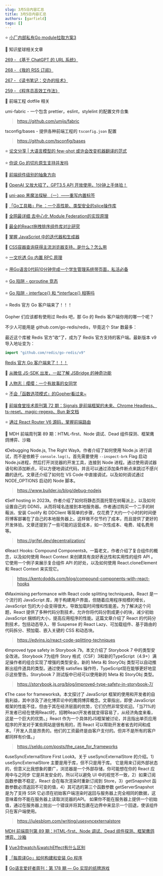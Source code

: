 ```yaml
---
slug: 3月5日内容汇总
title: 3月5日内容汇总
authors: [garfield]
tags: []
---
```


⭐️ [小厂内部私有Go module拉取方案3](https://mp.weixin.qq.com/s/WDw-Y8Rp4VxAa2iPKRnKKg)

📒 知识星球相关文章

[269 - 《基于 ChatGPT 的 URL 系统》](https://articles.zsxq.com/id_9as0i0v8ujtc.html)

[268 - 《我的 RSS 订阅》](https://articles.zsxq.com/id_ecswfdjukeww.html)

[267 - 《读书笔记：交办的技术》](https://articles.zsxq.com/id_c5o6ebatt88l.html)

[259 - 《程序员高效工作法》](https://articles.zsxq.com/id_18bjtugxhsg5.html)

📒 前端工程 dotfile 相关

umi-fabric - 一个包含 prettier，eslint，stylelint 的配置文件合集

> https://github.com/umijs/fabric

tsconfig/bases - 提供各种前端工程的 `tsconfig.json` 配置

> https://github.com/tsconfig/bases

⭐️ [论文分享 | 大语言模型的 few-shot 或许会改变机器翻译的范式](https://mp.weixin.qq.com/s/HTjKOlK2RKfyYiFXvDB99g)

⭐️ [你说 Go 的切片原生支持并发吗](https://mp.weixin.qq.com/s/RLqjkV_1geeVkXeG9TLHFw)

📒 [前端组件级别的抽象方向](https://juejin.cn/post/7156575298501214221)

📒 [OpenAI 又放大招了，GPT3.5 API 开放使用，1分钟上手体验！](https://mp.weixin.qq.com/s/BujVQnT_C4UpG9nn9mxmzQ)

📒 [uni-app 黑魔法探秘 （一）——重写内置标签](https://mp.weixin.qq.com/s/VaRwMAR7OebyYdMHfDJvBQ)

📒 [「Go工具箱」Pie ：一个高性能、类型安全的slice操作库](https://mp.weixin.qq.com/s/ilJwIsaKjj0rSpKOvDBFog)

📒 [全网最详细 去中心化 Module Federation的实现原理](https://mp.weixin.qq.com/s/wX_eQwF3Ex_fsgRUhcB-yw)

📒 [最全的React拖拽排序组件库对比研究](https://mp.weixin.qq.com/s/hwTyw4jULfUnJMXsO6mOKA)

📒 [掌握 JavaScript 中的迭代器和生成器](https://mp.weixin.qq.com/s/FTj5e6gRVn7RxCxwlaWwQg)

📒 [CSS容器查询获得主流浏览器支持，是什么？怎么用](https://mp.weixin.qq.com/s/z8juba1I7UCi6L2zJ3ZA1g)

⭐️ [一文吃透 Go 内置 RPC 原理](https://mp.weixin.qq.com/s/ExfVdEM7_YWlQF6GhFn74A)

⭐️ [用Go语言0代码10分钟完成一个学生管理系统带页面，私活必备](https://mp.weixin.qq.com/s/3v-rV2ev9vg89PEhT6gFgg)

⭐️ [Go 陷阱 - goroutine 竞态](https://mp.weixin.qq.com/s/TGXDI-1BoXihElvmnkyHpA)

⭐️ [Go 陷阱 - interface{} 和 *interface{} 相等吗](https://mp.weixin.qq.com/s/UYWF2eHMLaHDu2Jtf-086Q)

⭐️ Redis 官方 Go 客户端来了！！！

Gopher 们应该都有使用过 Redis 吧，那 Go 的 Redis 客户端你用的哪一个呢？

不少人可能用是 github.com/go-redis/redis，毕竟这个 Star 数最多：

最近这个库被 Redis 官方”收“了，成为了 Redis 官方支持的客户端。最新版本 v9 导入地址变为：

```go
import "github.com/redis/go-redis/v9"
```

[Redis 官方 Go 客户端来了！！！](https://mp.weixin.qq.com/s/HoyK9I1gbCM_umzSczZj-w)

📒 [从微信 JS-SDK 出发，一起了解 JSBridge 的神奇功能](https://mp.weixin.qq.com/s/o5xvsI2dN9iMsVT7tWWy0A)

📒 [人物志｜缨缨：一个有故事的女同学](https://mp.weixin.qq.com/s/yfr1TDRGOWYmk_WmMKG_uw)

⭐️ [不会「函数选项模式」的Gopher看过来~](https://mp.weixin.qq.com/s/gCM-LQob-Qj_nXGnefkrJQ)

📒 [前端食堂技术周刊第 72 期：Signals 是前端框架的未来、Chrome Headless、ts-reset、magic-regexp、Bun 新文档](https://juejin.cn/post/7204670801243750458)

⭐️ [通过 React Router V6 源码，掌握前端路由](https://mp.weixin.qq.com/s/3DxZ0UdH9CKOMzfAo_x0XQ)

📒 MDH 前端周刊第 89 期：HTML-first、Node 调试、Dead 组件探测、框架鹰鸽博弈、沙箱

《Debugging Node.js, The Right Way》。作者介绍了如何使用 Node.js 进行调试，而不是依赖于 `console.log()`。首先需要使用 `--inspect-brk` Flag 启动Node.js进程，然后打开浏览器的开发工具，连接到 Node 进程。通过使用调试器语句和添加断点，可以方便地调试代码，并且可以通过添加条件断点来跳过不感兴趣的迭代。文章还介绍了如何在 VS Code 中直接调试，以及如何调试通过 NODE_OPTIONS 启动的 Node 脚本。

> https://www.builder.io/blog/debug-nodejs

《Self hosting in 2023》。作者介绍了如何将静态页面托管在树莓派上，以及如何设置自己的 DDNS，从而将域名连接到本地服务器。作者通过购买一个二手的树莓派、安装 Coolify 和 DDClient 等简单的步骤，仅花费了大约一个小时的时间便将博客部署在了自己的本地服务器上。这样做不仅节约了成本，而且提供了更好的开发体验。文章还提到了一些可能的运营成本，如一次性成本、电费、域名费用等。

> https://grifel.dev/decentralization/

《React Hooks: Compound Components》。一篇老文，作者介绍了复合组件的概念，以及如何使用 React Context 来创建具有良好表达性和实用性的组件 API 。它使用一个例子来展示复合组件 API 的好处，以及如何使用 React.cloneElement 和 React Context 来实现它。

> https://kentcdodds.com/blog/compound-components-with-react-hooks

《Maximising performance with React code splitting techniques》。React 是一个流行的 JavaScript 库，用于构建用户界面，但随着应用程序规模的增长，JavaScript 包的大小会变得很大，导致加载时间慢和性能差。为了解决这个问题，React 提供了多种代码分割技术，允许你将代码分割成更小的块，减少初始 JavaScript 捆绑的大小，提高应用程序的性能。这篇文章介绍了 React 的代码分割技术，包括动态导入、带 Suspense 的 React Lazy、可加载组件、基于路由的代码拆分、预加载、嵌入关键的 CSS 和动态块。

> https://edvins.io/react-code-splitting-techniques

《Improved type safety in Storybook 7》。本文介绍了 Storybook 7 中的类型安全改进。Storybook 7为组件 Story 格式（CSF）3和新的TypeScript（4.9+）满足操作者的组合实现了增强的类型安全。新的 Meta 和 StoryObj 类型可以自动推断出组件道具的类型。通过使用 satisfies 操作符，TypeScript现在能够更好地显示这些警告。Storybook 7 测试版中已经可以使用新的 Meta 和 StoryObj 类型。

> https://storybook.js.org/blog/improved-type-safety-in-storybook-7/

《The case for frameworks》。本文探讨了 JavaScript 框架的使用和开发者的自我利益，其中涉及了进化博弈论中的鹰鸽博弈概念。文章指出，即使 JavaScript 框架的性能不佳，但由于其在经济层面的优势，它们仍然非常受欢迎。「当71%的开发者已经在使用React时，招聘React开发者就变得容易了，从经济角度来看，这是一个巨大的优势。」React 作为一个具体的JS框架被讨论，并且指出单页应用程序的开发对于某些网站是很有用的，而 React 可以帮助开发者省去时间和成本。「开发人员是昂贵的。他们的工资最终是由客户支付的。但并不是所有的客户都同样有价值。」

> https://seldo.com/posts/the_case_for_frameworks

《useSyncExternalStore First Look》。关于 useSyncExternalStore 的介绍。1）useSyncExternalStore 主要是用于库，但不只是用于库。 它是用来订阅外部状态的，但意义比我想象的要广，浏览器是一个外部存储，你可能想在你的 React 应用中与之同步 它是并发安全的，所以可以避免 UI 中的视觉不一致，2）如果订阅函数参数不稳定，React 会在每次渲染时重新订阅到 Store，3）getSnapshot 函数参数必须返回不可变的值，4）其可选的第三个函数参数 getServerSnapshot 是为了支持 SSR 它必须在初始客户端渲染时返回与服务器上完全相同的数据，这意味着你不能在服务器上读取浏览器的API。 如果你不能在服务器上提供一个初始值，通过在服务器上抛出一个错误并将其包裹在边界中来显示一个回退，使该组件只在客户端使用。

> https://julesblom.com/writing/usesyncexternalstore

[MDH 前端周刊第 89 期：HTML-first、Node 调试、Dead 组件探测、框架鹰鸽博弈、沙箱](https://mdhweekly.com/weekly/issue-0089)

📒 [Vue3中watch与watchEffect有什么区别](https://mp.weixin.qq.com/s/Xyqm1GRBJJW3cIe17-pIuw)

📒 [「每周译Go」如何构建和安装 Go 程序](https://mp.weixin.qq.com/s/gQ21kekCvk_DwfUoaTwcKQ)

📒 [Go语言爱好者周刊：第 178 期 — Go 实现的纸牌游戏](https://mp.weixin.qq.com/s/G2humIe1eOTdgOcJ59qwrw)
